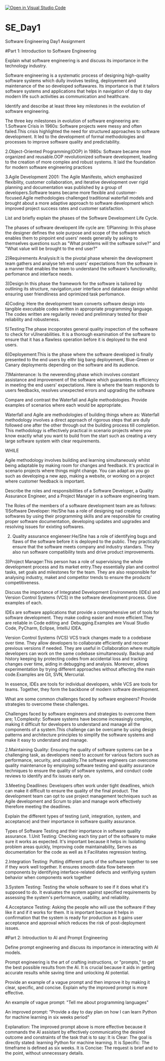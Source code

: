 [![Open in Visual Studio Code](https://classroom.github.com/assets/open-in-vscode-2e0aaae1b6195c2367325f4f02e2d04e9abb55f0b24a779b69b11b9e10269abc.svg)](https://classroom.github.com/online_ide?assignment_repo_id=15562327&assignment_repo_type=AssignmentRepo)
# SE_Day1
Software Engineering Day1 Assignment

#Part 1: Introduction to Software Engineering

Explain what software engineering is and discuss its importance in the technology industry.

Software engineering is a systematic process of designing high-quality software systems which dully involves testing, deployement and maintenance of the so developed softawares. Its importance is that it tailors software systems and applications that helps in navigation of day to day modern life such activities as communication and healthcare. 




Identify and describe at least three key milestones in the evolution of software engineering.

The three key milestones in evolution of software engineering are:
1.Software Crisis in 1960s: Software projects were messy and often failed.This crisis highlighted the need for structured approaches to software development. It led to the development of formal methodologies and processes to improve software quality and predictability.

2.Object-Oriented Programming(OOP) in 1980s: Software became more organized and reusable.OOP revolutionized software development, leading to the creation of more complex and robust systems. It laid the foundation for modern software engineering practices

3.Agile Development 2001: The Agile Manifesto, which emphasized flexibility, customer collaboration, and iterative development over rigid planning and documentation was published by a group of  developers.Software teams became more flexible and customer-focused.Agile methodologies challenged traditional waterfall models and brought about a more adaptive approach to software development which improved project success rates and customer satisfaction.



List and briefly explain the phases of the Software Development Life Cycle.

The phases of software developent life cycle are:
1)Planning: In this phase the designer defines the sole purpose and scope of the software which enables them to pinpoint end users' needs generally by asking to themselves questions such as "What problems will the software solve?" and "What value will be brought to the end user?"

2)Requirements Analysis:It is the pivotal phase wherein the development team gathers and analyse teh end users' expectations from the software in a manner that enables the team to understand the software's functionality, perfomance and interface needs.

3)Design:In this phase the framework for the software is tailored by outlining its structure, navigation,user interface and database design whilst ensuring user friendliness and oprimized task perfomance.

4)Coding: Here the development team converts software design into tangible executable codes written in appropriate programming language. The codes written are regularily revied and preliminary tested for their reliability and robusteness.

5)Testing:The phase incoporates general quality inspection of the software to check for vUlnerabilities. It is a thorough examination of the software to ensure that it has a flawless operation before it is deployed to the end users.

6)Deployement:This is the phase where the software developed is finally presented to the end users by eithr big bang deployement, Blue-Green or Canary deployments depending on the software and its audience.

7)Maintenance: Is the neverending phase which involves constant assistance and improvement of the software which guaramtes its efficiency in meeting the end users' expectations. Here is where the team responds to users feedbacks, resolves unexpected errors and upgrading the software




Compare and contrast the Waterfall and Agile methodologies. Provide examples of scenarios where each would be appropriate.

Waterfall and Agile are methodologies of building things where as: Waterfall methodology involves a direct approach of rigorous steps that are dully followed one after the other through out the building process till completion. This methodology is effectively practical in scenario projects where you know exactly what you want to build from the start such as creating a very large software system with clear requirements.

WHILE 

Agile methodology involves building and learning simultaneously whilst being adaptable by making room for changes and feedback. It's practical in scenario projects where things might change. You can adapt as you go such as developing a new app, making a website, or working on a project where customer feedback is important.  




Describe the roles and responsibilities of a Software Developer, a Quality Assurance Engineer, and a Project Manager in a software engineering team.

The Roles of the members of a software development team are as follows:
1)Software Developer: He/She has a role of designing nad creating softwares by using their programming skills and are responsible for creating proper software documentation, developing updates and upgrades and resolving issues for exixting softwares.

2) Quality assurance engieneer:He/She has a role of identifying bugs and flaws of the software before it is deployed to the public. They practically ensure that the software meets company and industry standars. They also run software compatibility tests and drive product improvements.

3)Project Manager:This person has a role of supervisisng the whole development process and its market entry.They essentially plan and control tasks, set goals and milestones for the team. They are also responsible for analysing industry, maket and competitor trends to ensure the products' competitiveness.




Discuss the importance of Integrated Development Environments (IDEs) and Version Control Systems (VCS) in the software development process. Give examples of each.

IDEs are software applications that provide a comprehensive set of tools for software development. They make coding easier and more efficient.They are reliable in Code editing and  
Debugging.Examples are Visual Studio Code, PyCharm, Eclipse, IntelliJ IDEA.   

Version Control Systems (VCS)
VCS track changes made to a codebase over time. They allow developers to collaborate efficiently and recover previous versions if needed. They are useful in Collaboration where multiple developers can work on the same codebase simultaneously.
Backup and history keeping by protecting codes from accidental loss and tracking changes over time, aiding in debugging and analysis. Moreover, allows experimentation by trying different approaches without affecting the main code.Examples are Git, SVN, Mercurial.

In essence, IDEs are tools for individual developers, while VCS are tools for teams. Together, they form the backbone of modern software development.




What are some common challenges faced by software engineers? Provide strategies to overcome these challenges.

Challenges faced by software engineers and strategies to overcome them are;
1.Complexity: Software systems have become increasingly complex, making it difficult for developers to understand and manage all the components of a system.This challenge can be overcame by using design patterns and architecture principles to simplify the software systems and make it easy to understand and manage.

2.Maintaining Quality: Ensuring the quality of software systems can be a challenging task, as developers need to account for various factors such as performance, security, and usability.The software engineers can overcome quality maintenance by employing software testing and quality assurance techniques to ensure the quality of software systems, and conduct code reviews to identify and fix issues early on.

3.Meeting Deadlines: Developers often work under tight deadlines, which can make it difficult to ensure the quality of the final product. The development team can opt to use project management techniques such as Agile development and Scrum to plan and manage work effectively therefore meeting the deadlines.




Explain the different types of testing (unit, integration, system, and acceptance) and their importance in software quality assurance.

Types of Software Testing and their importance in software quality assurance.
1.Unit Testing: Checking each tiny part of the software to make sure it works as expected. It's important because it helps in: Isolating problem areas quickly, Improving code maintainability, Serves as documentation for the code as well as it Facilitates regression testing.

2.Integration Testing: Putting different parts of the software together to see if they work well together. It ensures smooth data flow between components by identifying interface-related defects and verifiying system behavior when components work together

3.System Testing: Testing the whole software to see if it does what it's supposed to do. It evaluates the system against specified requirements by assessing the system's performance, usability, and reliability.   

4.Acceptance Testing: Asking the people who will use the software if they like it and if it works for them. It is important because it helps in  confirmation that the system is ready for production as it gains user acceptance and approval which reduces the risk of post-deployment issues.



#Part 2: Introduction to AI and Prompt Engineering


Define prompt engineering and discuss its importance in interacting with AI models.

Prompt engineering is the art of crafting instructions, or "prompts," to get the best possible results from the AI. It is crucial because it aids in  getting accurate results while saving time and unlocking AI potential.




Provide an example of a vague prompt and then improve it by making it clear, specific, and concise. Explain why the improved prompt is more effective.

An example of vague prompt: "Tell me about programming languages"

An improved prompt: "Provide a day to day plan on how I can learn Python for machine learning in six weeks period"

Explanation: The improved prompt above is more effective because it commands the AI assistant by
effectively communicating the desired outcome and constraints of the task that is to say:
It is Clear: The goal is directly stated: learning Python for machine learning.
It is Specific: The timeframe is defined as six weeks.
It is Concise: The request is brief and to the point, without unnecessary details.